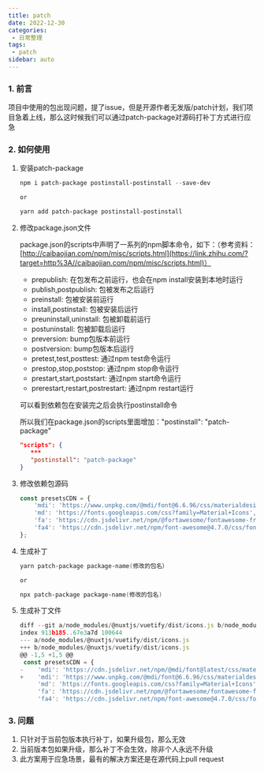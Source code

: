 ```yaml
---
title: patch
date: 2022-12-30
categories: 
 - 日常整理
tags:
 - patch
sidebar: auto
---
```


### 1. 前言

项目中使用的包出现问题，提了issue，但是开源作者无发版/patch计划，我们项目急着上线，那么这时候我们可以通过patch-package对源码打补丁方式进行应急

### 2. 如何使用

1. 安装patch-package

   ```powershell
   npm i patch-package postinstall-postinstall --save-dev
   
   or
   
   yarn add patch-package postinstall-postinstall
   ```

   

2. 修改package.json文件

   package.json的scripts中声明了一系列的npm脚本命令，如下：（参考资料：[http://caibaojian.com/npm/misc/scripts.html](https://link.zhihu.com/?target=http%3A//caibaojian.com/npm/misc/scripts.html)）

   - prepublish: 在包发布之前运行，也会在npm install安装到本地时运行
   - publish,postpublish: 包被发布之后运行
   - preinstall: 包被安装前运行
   - install,postinstall: 包被安装后运行
   - preuninstall,uninstall: 包被卸载前运行
   - postuninstall: 包被卸载后运行
   - preversion: bump包版本前运行
   - postversion: bump包版本后运行
   - pretest,test,posttest: 通过npm test命令运行
   - prestop,stop,poststop: 通过npm stop命令运行
   - prestart,start,poststart: 通过npm start命令运行
   - prerestart,restart,postrestart: 通过npm restart运行

   可以看到依赖包在安装完之后会执行postinstall命令

   所以我们在package.json的scripts里面增加："postinstall": "patch-package"

   ```json
   "scripts": {
      ***
      "postinstall": "patch-package"
   }
   ```

   

3. 修改依赖包源码

   ```javascript
   const presetsCDN = {
       'mdi': 'https://www.unpkg.com/@mdi/font@6.6.96/css/materialdesignicons.min.css',
       'md': 'https://fonts.googleapis.com/css?family=Material+Icons',
       'fa': 'https://cdn.jsdelivr.net/npm/@fortawesome/fontawesome-free@latest/css/all.min.css',
       'fa4': 'https://cdn.jsdelivr.net/npm/font-awesome@4.7.0/css/font-awesome.min.css'
   };
   ```

   

4. 生成补丁

   ```powershell
   yarn patch-package package-name(修改的包名）
   
   or
   
   npx patch-package package-name(修改的包名)
   ```

   

5. 生成补丁文件

   ```javascript
   diff --git a/node_modules/@nuxtjs/vuetify/dist/icons.js b/node_modules/@nuxtjs/vuetify/dist/icons.js
   index 913b185..67e3a7d 100644
   --- a/node_modules/@nuxtjs/vuetify/dist/icons.js
   +++ b/node_modules/@nuxtjs/vuetify/dist/icons.js
   @@ -1,5 +1,5 @@
    const presetsCDN = {
   -    'mdi': 'https://cdn.jsdelivr.net/npm/@mdi/font@latest/css/materialdesignicons.min.css',
   +    'mdi': 'https://www.unpkg.com/@mdi/font@6.6.96/css/materialdesignicons.min.css',
        'md': 'https://fonts.googleapis.com/css?family=Material+Icons',
        'fa': 'https://cdn.jsdelivr.net/npm/@fortawesome/fontawesome-free@latest/css/all.min.css',
        'fa4': 'https://cdn.jsdelivr.net/npm/font-awesome@4.7.0/css/font-awesome.min.css'
   
   ```

### 3. 问题

1. 只针对于当前包版本执行补丁，如果升级包，那么无效
2. 当前版本包如果升级，那么补丁不会生效，除非个人永远不升级
3. 此方案用于应急场景，最有的解决方案还是在源代码上pull request